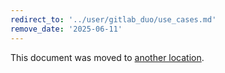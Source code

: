 ```yaml
---
redirect_to: '../user/gitlab_duo/use_cases.md'
remove_date: '2025-06-11'
---
```


<!-- markdownlint-disable -->
<!-- vale off -->

This document was moved to [another location](gitlab_duo/use_cases.md).

<!-- This redirect file can be deleted after <2025-06-11>. -->
<!-- Redirects that point to other docs in the same project expire in three months. -->
<!-- Redirects that point to docs in a different project or site (for example, link is not relative and starts with `https:`) expire in one year. -->
<!-- Before deletion, see: https://docs.gitlab.com/ee/development/documentation/redirects.html -->
